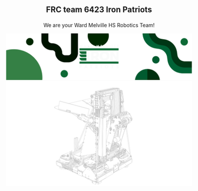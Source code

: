 ## <p align="center">FRC team 6423 Iron Patriots <p align="center">

<p align="center"> We are your Ward Melville HS Robotics Team! <p align="center">

![image info](./banenrArtboard_1.png)
![image info](./cascadeWireframe.webp)

<!--

**Here are some ideas to get you started:**

🙋‍♀️ A short introduction - what is your organization all about?
🌈 Contribution guidelines - how can the community get involved?
👩‍💻 Useful resources - where can the community find your docs? Is there anything else the community should know?
🍿 Fun facts - what does your team eat for breakfast?
🧙 Remember, you can do mighty things with the power of [Markdown](https://docs.github.com/github/writing-on-github/getting-started-with-writing-and-formatting-on-github/basic-writing-and-formatting-syntax)
-->
